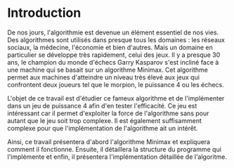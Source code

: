 # Introduction

De nos jours, l'algorithmie est devenue un élément essentiel de nos vies. Des algorithmes sont utilisés dans presque tous les domaines : les réseaux sociaux, la médecine, l'économie et bien d'autres. Mais un domaine en particulier se développe très rapidement, celui des jeux. Il y a presque 30 ans, le champion du monde d'échecs Garry Kasparov s'est incliné face à une machine qui se basait sur un algorithme Minimax. Cet algorithme permet aux machines d'atteindre un niveau très élevé aux jeux qui confrontent deux joueurs tel que le morpion, le puissance 4 ou les échecs.

L'objet de ce travail est d'étudier ce fameux algorithme et de l'implémenter dans un jeu de puissance 4 afin d'en tester l'efficacité. Ce jeu est intéressant car il permet d'exploiter la force de l'algorithme sans pour autant que le jeu soit trop complexe. Il est également suffisamment complexe pour que l'implémentation de l'algorithme ait un intérêt.

Ainsi, ce travail présentera d'abord l'algorithme Minimax et expliquera comment il fonctionne. Ensuite, il détaillera la structure du programme qui l'implémente et enfin, il présentera l'implémentation détaillée de l'algoritme.